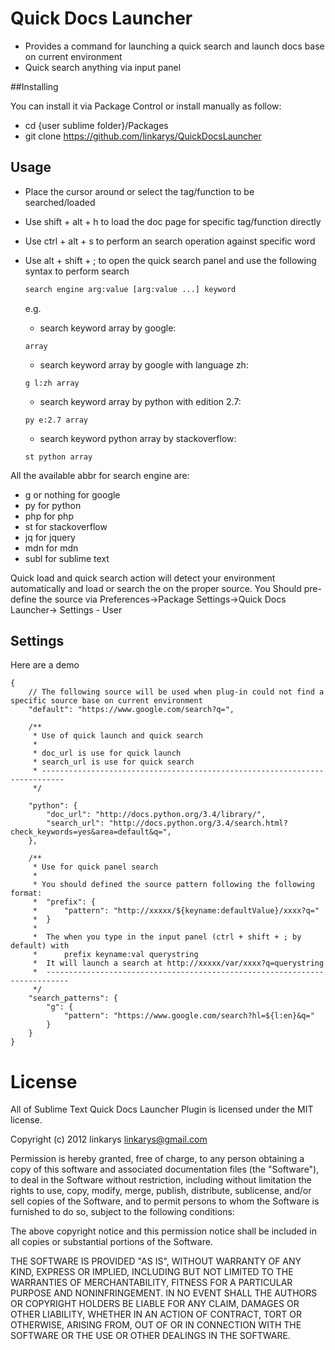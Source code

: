 Quick Docs Launcher
=======================

* Provides a command for launching a quick search and launch docs base on current environment
* Quick search anything via input panel

##Installing

You can install it via Package Control or install manually as follow:

- cd {user sublime folder}/Packages
- git clone https://github.com/linkarys/QuickDocsLauncher

## Usage

- Place the cursor around or select the tag/function to be searched/loaded
- Use shift + alt + h to load the doc page for specific tag/function directly
- Use ctrl + alt + s to perform an search operation against specific word
- Use alt + shift + ; to open the quick search panel and use the following syntax to perform search
	```bash
	search engine arg:value [arg:value ...] keyword
	```

	e.g.
	- search keyword array by google:
	```
	array
	```
	- search keyword array by google with language zh:
	```
	g l:zh array
	```
	- search keyword array by python with edition 2.7:
	```
	py e:2.7 array
	```
	- search keyword python array by stackoverflow:
	```
	st python array
	```
All the available abbr for search engine are:
- g or nothing for google
- py for python
- php for php
- st for stackoverflow
- jq for jquery
- mdn for mdn
- subl for sublime text


Quick load and quick search action will detect your environment automatically and load or search the on the proper source.
You Should pre-define the source via Preferences->Package Settings->Quick Docs Launcher->
Settings - User

## Settings
Here are a demo
```
{
	// The following source will be used when plug-in could not find a specific source base on current environment
	"default": "https://www.google.com/search?q=",

	/**
	 * Use of quick launch and quick search
	 *
	 * doc_url is use for quick launch
	 * search_url is use for quick search
	 * ---------------------------------------------------------------------------
	 */

	"python": {
		"doc_url": "http://docs.python.org/3.4/library/",
		"search_url": "http://docs.python.org/3.4/search.html?check_keywords=yes&area=default&q=",
	},

	/**
	 * Use for quick panel search
	 *
	 * You should defined the source pattern following the following format:
	 *  "prefix": {
	 *  	"pattern": "http://xxxxx/${keyname:defaultValue}/xxxx?q="
	 *  }
	 *
	 *  The when you type in the input panel (ctrl + shift + ; by default) with
	 *  	prefix keyname:val querystring
	 *  It will launch a search at http://xxxxx/var/xxxx?q=querystring
	 *  ---------------------------------------------------------------------------
	 */
	"search_patterns": {
		"g": {
			"pattern": "https://www.google.com/search?hl=${l:en}&q="
		}
	}
}
```

# License

All of Sublime Text Quick Docs Launcher Plugin is licensed under the MIT license.

Copyright (c) 2012 linkarys <linkarys@gmail.com>

Permission is hereby granted, free of charge, to any person obtaining a copy of this software and associated documentation files (the "Software"), to deal in the Software without restriction, including without limitation the rights to use, copy, modify, merge, publish, distribute, sublicense, and/or sell copies of the Software, and to permit persons to whom the Software is furnished to do so, subject to the following conditions:

The above copyright notice and this permission notice shall be included in all copies or substantial portions of the Software.

THE SOFTWARE IS PROVIDED "AS IS", WITHOUT WARRANTY OF ANY KIND, EXPRESS OR IMPLIED, INCLUDING BUT NOT LIMITED TO THE WARRANTIES OF MERCHANTABILITY, FITNESS FOR A PARTICULAR PURPOSE AND NONINFRINGEMENT. IN NO EVENT SHALL THE AUTHORS OR COPYRIGHT HOLDERS BE LIABLE FOR ANY CLAIM, DAMAGES OR OTHER LIABILITY, WHETHER IN AN ACTION OF CONTRACT, TORT OR OTHERWISE, ARISING FROM, OUT OF OR IN CONNECTION WITH THE SOFTWARE OR THE USE OR OTHER DEALINGS IN THE SOFTWARE.